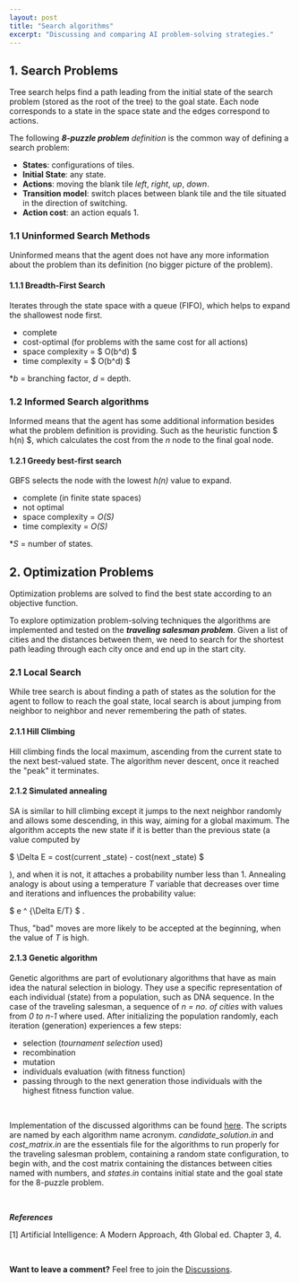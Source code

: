 ```yaml
---
layout: post
title: "Search algorithms"
excerpt: "Discussing and comparing AI problem-solving strategies."
---
```


## 1. Search Problems

Tree search helps find a path leading from the initial state of the search problem (stored as the root of the tree) to the goal state. Each node corresponds to a state in the space state and the edges correspond to actions.

The following ___8-puzzle problem__ definition_ is the common way of defining a search problem:

- __States__: configurations of tiles.
- __Initial State__: any state.
- __Actions__: moving the blank tile _left_, _right_, _up_, _down_.
- __Transition model__: switch places between blank tile and the tile situated in the direction of switching.
- __Action cost__: an action equals 1.

### 1.1 Uninformed Search Methods

Uninformed means that the agent does not have any more information about the problem than its definition (no bigger picture of the problem).

#### 1.1.1 Breadth-First Search

Iterates through the state space with a queue (FIFO), which helps to expand the shallowest node first.

- complete
- cost-optimal (for problems with the same cost for all actions)
- space complexity =
$ O(b^d) $
- time complexity =
$ O(b^d) $

*_b_ = branching factor, _d_ = depth.

### 1.2 Informed Search algorithms

Informed means that the agent has some additional information besides what the problem definition is providing. Such as the heuristic function
$ h(n) $,
which calculates the cost from the _n_ node to the final goal node.

#### 1.2.1 Greedy best-first search

GBFS selects the node with the lowest _h(n)_ value to expand.

- complete (in finite state spaces)
- not optimal
- space complexity = _O(S)_
- time complexity = _O(S)_

*_S_ = number of states.

## 2. Optimization Problems

Optimization problems are solved to find the best state according to an objective function.

To explore optimization problem-solving techniques the algorithms are implemented and tested on the ___traveling salesman problem___. Given a list of cities and the distances between them, we need to search for the shortest path leading through each city once and end up in the start city.

### 2.1 Local Search

While tree search is about finding a path of states as the solution for the agent to follow to reach the goal state, local search is about jumping from neighbor to neighbor and never remembering the path of states.

#### 2.1.1 Hill Climbing

Hill climbing finds the local maximum, ascending from the current state to the next best-valued state. The algorithm never descent, once it reached the "peak" it terminates.

#### 2.1.2 Simulated annealing

SA is similar to hill climbing except it jumps to the next neighbor randomly and allows some descending, in this way, aiming for a global maximum. The algorithm accepts the new state if it is better than the previous state (a value computed by

$ \Delta E = cost(current \_state) - cost(next \_state) $

), and when it is not, it attaches a probability number less than 1. Annealing analogy is about using a temperature _T_ variable that decreases over time and iterations and influences the probability value:

$ e ^ {\Delta E/T} $ .

Thus, "bad" moves are more likely to be accepted at the beginning, when the value of _T_ is high.

#### 2.1.3 Genetic algorithm

Genetic algorithms are part of evolutionary algorithms that have as main idea the natural selection in biology. They use a specific representation of each individual (state) from a population, such as DNA sequence. In the case of the traveling salesman, a sequence of _n = no. of cities_ with values from _0 to n-1_ where used. After initializing the population randomly, each iteration (generation) experiences a few steps:

- selection (_tournament selection_ used)
- recombination
- mutation
- individuals evaluation (with fitness function)
- passing through to the next generation those individuals with the highest fitness function value.

&nbsp;

Implementation of the discussed algorithms can be found [here](https://github.com/lucianodainic/search-algorithms). The scripts are named by each algorithm name acronym. _candidate_solution.in_ and _cost_matrix.in_ are the essentials file for the algorithms to run properly for the traveling salesman problem, containing a random state configuration, to begin with, and the cost matrix containing the distances between cities named with numbers, and _states.in_ contains initial state and the goal state for the 8-puzzle problem.

&nbsp;

___References___

[1] Artificial Intelligence: A Modern Approach, 4th Global ed. Chapter 3, 4.

&nbsp;

__Want to leave a comment?__ Feel free to join the [Discussions](https://github.com/lucianodainic/search-algorithms/discussions/1).
